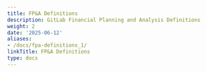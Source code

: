```yaml
---
title: FP&A Definitions
description: GitLab Financial Planning and Analysis Definitions
weight: 2
date: '2025-06-12'
aliases:
- /docs/fpa-definitions_1/
linkTitle: FP&A Definitions
type: docs
---
```


